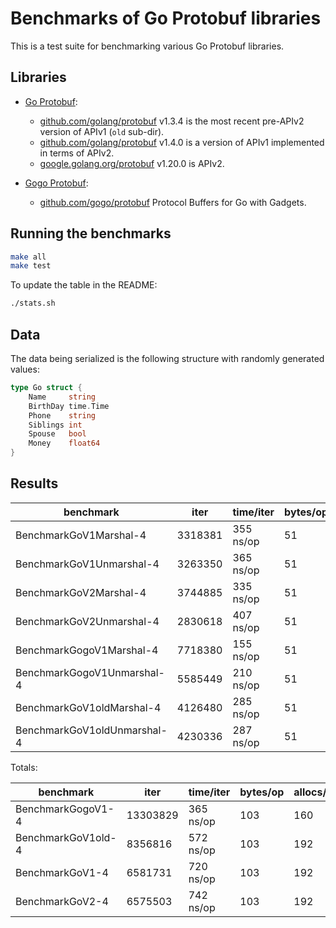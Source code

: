 # Benchmarks of Go Protobuf libraries

This is a test suite for benchmarking various Go Protobuf libraries.

## Libraries

* [Go Protobuf](https://blog.golang.org/protobuf-apiv2):
  - [github.com/golang/protobuf](https://github.com/golang/protobuf) v1.3.4 is the most recent pre-APIv2 version of APIv1 (`old` sub-dir).
  - [github.com/golang/protobuf](https://github.com/golang/protobuf) v1.4.0 is a version of APIv1 implemented in terms of APIv2.
  - [google.golang.org/protobuf](https://google.golang.org/protobuf) v1.20.0 is APIv2.

* [Gogo Protobuf](https://github.com/gogo/protobuf):
  - [github.com/gogo/protobuf](https://github.com/gogo/protobuf) Protocol Buffers for Go with Gadgets.

## Running the benchmarks

```bash
make all
make test
```

To update the table in the README:

```bash
./stats.sh
```

## Data

The data being serialized is the following structure with randomly generated values:

```go
type Go struct {
    Name     string
    BirthDay time.Time
    Phone    string
    Siblings int
    Spouse   bool
    Money    float64
}
```


## Results

benchmark                                | iter      | time/iter | bytes/op  |  allocs/op |tt.sec  | tt.kb        | ns/alloc
-----------------------------------------|-----------|-----------|-----------|------------|--------|--------------|-----------
BenchmarkGoV1Marshal-4                   |    3318381 |    355 ns/op |    51 |  64 |   1.18 |   17122 |    5.55
BenchmarkGoV1Unmarshal-4                 |    3263350 |    365 ns/op |    51 | 128 |   1.19 |   16838 |    2.85
BenchmarkGoV2Marshal-4                   |    3744885 |    335 ns/op |    51 |  64 |   1.25 |   19361 |    5.23
BenchmarkGoV2Unmarshal-4                 |    2830618 |    407 ns/op |    51 | 128 |   1.15 |   14577 |    3.18
BenchmarkGogoV1Marshal-4                 |    7718380 |    155 ns/op |    51 |  64 |   1.20 |   39826 |    2.42
BenchmarkGogoV1Unmarshal-4               |    5585449 |    210 ns/op |    51 |  96 |   1.17 |   28820 |    2.19
BenchmarkGoV1oldMarshal-4                |    4126480 |    285 ns/op |    51 |  64 |   1.18 |   21292 |    4.45
BenchmarkGoV1oldUnmarshal-4              |    4230336 |    287 ns/op |    51 | 128 |   1.21 |   21828 |    2.24


Totals:


benchmark                                | iter  | time/iter | bytes/op  |  allocs/op |tt.sec  | tt.kb        | ns/alloc
-----------------------------------------|-------|-----------|-----------|------------|--------|--------------|-----------
BenchmarkGogoV1-4                        |   13303829 |    365 ns/op |   103 | 160 |   4.86 |  137295 |    2.28
BenchmarkGoV1old-4                       |    8356816 |    572 ns/op |   103 | 192 |   4.78 |   86242 |    2.98
BenchmarkGoV1-4                          |    6581731 |    720 ns/op |   103 | 192 |   4.74 |   67923 |    3.75
BenchmarkGoV2-4                          |    6575503 |    742 ns/op |   103 | 192 |   4.88 |   67859 |    3.86

